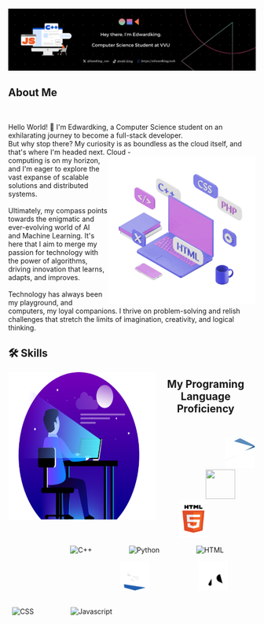 ![Banner](./GithubREADMEBanner.png)
</br>
## About Me
</br>

Hello World! 👋 I'm Edwardking, a Computer Science student on an exhilarating journey to become a full-stack developer. </br>
But why stop there? My curiosity is as boundless as the cloud itself, and that's where I'm headed next. Cloud <img src="./setup.gif" height="300" width="300" align = "right">
  -</br>computing is on my horizon, and I'm eager to explore the vast expanse of scalable solutions and distributed systems. </br>
</br>
Ultimately, my compass points towards the enigmatic and ever-evolving world of AI </br> and Machine Learning. 
  It's here that I aim to merge my passion for technology with</br> the power of algorithms, driving innovation that learns, adapts, and improves.</br>
  </br>
  Technology has always been my playground, and computers, my loyal companions. I thrive on problem-solving and relish challenges that stretch the limits of imagination, creativity, and logical thinking.
  </br>

  ## 🛠️ Skills 
  <img src="./Dev1.png" height="300" width="300" align = "left">  
  <h2 align="center"> My Programing Language Proficiency </h2> </br>
    <p float="left"> 
        &nbsp;&nbsp;&nbsp;&nbsp;&nbsp;&nbsp;&nbsp;&nbsp;&nbsp;&nbsp;&nbsp;&nbsp;&nbsp;&nbsp;&nbsp;&nbsp;&nbsp;&nbsp;&nbsp;&nbsp;&nbsp;&nbsp;&nbsp;&nbsp;&nbsp;&nbsp;&nbsp;
        &nbsp;&nbsp;&nbsp;&nbsp;&nbsp;&nbsp;&nbsp;
      <img src="./C.gif" height="60" width="60" /> &nbsp; &nbsp; &nbsp; &nbsp; &nbsp; &nbsp; &nbsp; &nbsp; &nbsp; &nbsp; &nbsp; &nbsp; &nbsp;
      <img src="./Python.gif" height="60" width="60" /> &nbsp; &nbsp; &nbsp; &nbsp; &nbsp; &nbsp; &nbsp; &nbsp; &nbsp; &nbsp; &nbsp;
      <img src="./Html.gif" height="75" width="60" />
   </p>

&nbsp; &nbsp; &nbsp; &nbsp; &nbsp;&nbsp;&nbsp;&nbsp;&nbsp;&nbsp;&nbsp;&nbsp;&nbsp;&nbsp;&nbsp;&nbsp;&nbsp;&nbsp;&nbsp;&nbsp; &nbsp;&nbsp;&nbsp;&nbsp;&nbsp;&nbsp;
![C++](https://progress-bar.dev/35) &nbsp; &nbsp; &nbsp; &nbsp; &nbsp; &nbsp; &nbsp; &nbsp; &nbsp; ![Python](https://progress-bar.dev/40) &nbsp; &nbsp; &nbsp; &nbsp; 
&nbsp; &nbsp; &nbsp; &nbsp; &nbsp; ![HTML](https://progress-bar.dev/60) </br>

 <p float="left"> 
        &nbsp;&nbsp;&nbsp;&nbsp;&nbsp;&nbsp;&nbsp;&nbsp;&nbsp;&nbsp;&nbsp;&nbsp;&nbsp;&nbsp;&nbsp;&nbsp;&nbsp;&nbsp;&nbsp;&nbsp;&nbsp;&nbsp;&nbsp;&nbsp;&nbsp;&nbsp;&nbsp;
        &nbsp;&nbsp;&nbsp;&nbsp;&nbsp;&nbsp;&nbsp;  &nbsp; &nbsp; &nbsp; &nbsp; &nbsp; &nbsp; &nbsp; &nbsp; &nbsp; &nbsp; &nbsp;
      <img src="./CSS2.gif" height="60" width="60" />  &nbsp; &nbsp; &nbsp; &nbsp; &nbsp; &nbsp; &nbsp; &nbsp; &nbsp; &nbsp; &nbsp; &nbsp;
      <img src="./Javascript3.gif" height="60" width="60" />
 </p>
 
 &nbsp; &nbsp;&nbsp; &nbsp; &nbsp; &nbsp; &nbsp;&nbsp; &nbsp; &nbsp; &nbsp;&nbsp;&nbsp;&nbsp;&nbsp;&nbsp;&nbsp;&nbsp;&nbsp;&nbsp;&nbsp;&nbsp;&nbsp;&nbsp;&nbsp;&nbsp;&nbsp;&nbsp;&nbsp;&nbsp;&nbsp; &nbsp;&nbsp;&nbsp;&nbsp;&nbsp;&nbsp;&nbsp; &nbsp;
 &nbsp; &nbsp; &nbsp; &nbsp; &nbsp; &nbsp; &nbsp;&nbsp; &nbsp; &nbsp; &nbsp; &nbsp; &nbsp; &nbsp;&nbsp; &nbsp; &nbsp; &nbsp; &nbsp; &nbsp; &nbsp; &nbsp; &nbsp;&nbsp; &nbsp; &nbsp; &nbsp; &nbsp; &nbsp; &nbsp; &nbsp; &nbsp;&nbsp; &nbsp; &nbsp; &nbsp;
 &nbsp; &nbsp; &nbsp; &nbsp; &nbsp;&nbsp; &nbsp; ![CSS](https://progress-bar.dev/30) &nbsp;&nbsp; &nbsp;&nbsp;&nbsp;&nbsp; &nbsp;&nbsp;&nbsp; &nbsp;&nbsp;&nbsp;&nbsp;&nbsp;&nbsp;![Javascript](https://progress-bar.dev/2) </br>

